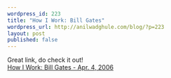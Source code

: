 ```yaml
---
wordpress_id: 223
title: "How I Work: Bill Gates"
wordpress_url: http://anilwadghule.com/blog/?p=223
layout: post
published: false
---
```

Great link, do check it out!<br /><a href="http://money.cnn.com/2006/03/30/news/newsmakers/gates_howiwork_fortune/">How I Work: Bill Gates - Apr. 4, 2006</a>
